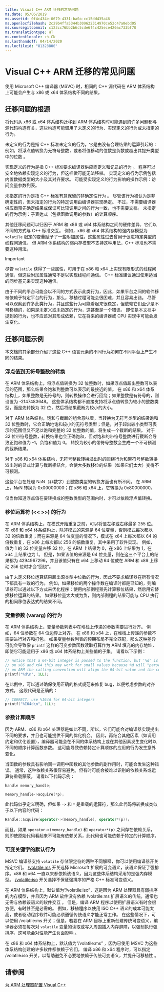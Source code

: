```yaml
---
title: Visual C++ ARM 迁移的常见问题
ms.date: 05/06/2019
ms.assetid: 0f4c434e-0679-4331-ba0a-cc15dd435a46
ms.openlocfilehash: 2c29b4ffa5344b309622314970ce52c47a0ebd05
ms.sourcegitcommit: c123cc76bb2b6c5cde6f4c425ece420ac733bf70
ms.translationtype: HT
ms.contentlocale: zh-CN
ms.lasthandoff: 04/14/2020
ms.locfileid: "81328800"
---
```

# <a name="common-visual-c-arm-migration-issues"></a>Visual C++ ARM 迁移的常见问题

使用 Microsoft C++ 编译器 (MSVC) 时，相同的 C++ 源代码在 ARM 体系结构上可能会产生与 x86 或 x64 体系结构不同的结果。

## <a name="sources-of-migration-issues"></a>迁移问题的根源

将代码从 x86 或 x64 体系结构迁移到 ARM 体系结构时可能遇到的许多问题都与源代码构造有关，这些构造可能调用了未定义的行为、实现定义的行为或未指定的行为。

未定义的行为是指 C++ 标准未定义的行为，它是由没有合理结果的运算引起的：例如，将浮点值转换为无符号整数，或者将值移动的位数是负数或超出其提升类型中的位数  。

实现定义的行为是指 C++ 标准要求编译器供应商定义和记录的行为  。 程序可以安全地依赖实现定义的行为，但这样做可能无法移植。 实现定义的行为示例包括内置数据类型的大小及其对齐要求。 可能受实现定义的行为影响的操作示例：访问变量参数列表。

未指定的行为是指 C++ 标准有意保留的非确定性行为  。 尽管该行为被认为是非确定性的，但未指定的行为的特定调用由编译器实现确定。 不过，不需要编译器供应商预先确定结果或保证可比较调用之间的行为一致，也不需要文档。 未指定的行为示例：子表达式（包括函数调用的参数）的计算顺序。

其他迁移问题可以归因于 ARM 和 x86 或 x64 体系结构之间的硬件差异，它们以不同的方式与 C++ 标准交互。 例如，x86 和 x64 体系结构的强内存模型为 `volatile` 限定的变量赋予了一些附加属性，这些属性过去曾用于促进特定类型的线程间通信。 但 ARM 体系结构的弱内存模型不支持这种用法，C++ 标准也不需要这种用法。

> [!IMPORTANT]
> 尽管 `volatile` 获得了一些属性，可用于在 x86 和 x64 上实现有限形式的线程间通信，但这些附加属性通常不足以实现线程间通信。 C++ 标准建议通过使用适当的同步基元来实现这种通信。

由于不同的平台可能会以不同的方式表示此类行为，因此，如果平台之间的软件移植依赖于特定平台的行为，那么，移植过程可能会很困难，并且容易出错。 尽管可以观察到许多此类行为，并且这些行为可能看起来很稳定，但依赖它们至少是不可移植的，如果是未定义或未指定的行为，这甚至是一个错误。 即使是本文档中提到的行为，也不应该对其形成依赖，它在将来的编译器或 CPU 实现中可能会发生变化。

## <a name="example-migration-issues"></a>迁移问题示例

本文档的其余部分介绍了这些 C++ 语言元素的不同行为如何在不同平台上产生不同的结果。

### <a name="conversion-of-floating-point-to-unsigned-integer"></a>浮点值到无符号整数的转换

在 ARM 体系结构上，将浮点值转换为 32 位整数时，如果浮点值超出整数可以表示的范围，那么结果会饱和到整数可以表示的最接近的值。 在 x86 和 x64 体系结构上，如果整数是无符号的，则转换操作会进行回绕；如果整数是有符号的，则设置为 -2147483648。 这些体系结构都不直接支持将浮点值转换为较小的整数类型，而是先转换为 32 位，然后将结果截断为较小的大小。

对于 ARM 体系结构，饱和与截断的组合意味着，当转换为无符号类型的结果饱和 32 位整数时，它会正确地饱和较小的无符号类型；但是，对于超出较小类型可表示的范围但又不足以饱和完整的 32 位整数的值，将生成一个截断的结果。 对于 32 位带符号整数，转换结果也会正确饱和，但对饱和的带符号整数进行截断会导致正饱和值为 -1，负饱和值为 0。 转换为较小的带符号整数会生成一个不可预测的截断结果。

对于 x86 和 x64 体系结构，无符号整数转换溢出时的回绕行为和带符号整数转换溢出时的显式计算与截断相结合，会使大多数移位的结果（如果它们太大）变得不可预测。

这些平台在处理 NaN（非数字）到整数类型的转换方面也有所不同。 在 ARM 上，NaN 转换为 0x00000000；在 x86 和 x64 上，它转换为 0x80000000。

仅当你知道浮点值在要转换成的整数类型的范围内时，才可以依赖浮点值转换。

### <a name="shift-operator---behavior"></a>移位运算符 (\<\< >>) 的行为

在 ARM 体系结构上，在模式开始重复之前，可以将值左移或右移最多 255 位。 在 x86 和 x64 体系结构上，除非模式的来源是 64 位变量，否则模式每次都以 32 的倍数重复；而在来源是 64 位变量的情况下，模式在 x64 上每次都以 64 的倍数重复，在 x86 上每次都以 256 的倍数重复，其中采用了软件实现。 例如，值为 1 的 32 位变量左移 32 位，在 ARM 上结果为 0，在 x86 上结果为 1，在 x64 上结果也为 1。 但是，如果该值的来源是 64 位变量，则在这三个平台上的结果都为 4294967296，并且该值只有在 x64 上移动 64 位或在 ARM 和 x86 上移动 256 位时才会“回绕”。

由于未定义移位运算结果超出源类型中位数的行为，因此不要求编译器在所有情况下都具有一致的行为。 例如，如果移位的两个操作数在编译时都是已知的，则编译器可以通过以下方式来优化程序：使用内部例程预先计算移位结果，然后用它替换移位运算的结果。 如果移位量太大或为负，则内部例程的结果可能与 CPU 执行的相同移位表达式的结果不同。

### <a name="variable-arguments-varargs-behavior"></a>变量参数 (vararg) 的行为

在 ARM 体系结构上，变量参数列表中在堆栈上传递的参数需要进行对齐。 例如，64 位参数在 64 位边界上对齐。 在 x86 和 x64 上，在堆栈上传递的参数不需要进行对齐和打包。 如果变量参数列表的预期布局不完全匹配，那么这种差异可能会导致像 `printf` 这样的可变参数函数读取打算作为 ARM 填充的内存地址，即使它可能适用于 x86 或 x64 体系结构上某些值的子集。 请看以下示例：

```C
// notice that a 64-bit integer is passed to the function, but '%d' is used to read it.
// on x86 and x64 this may work for small values because %d will "parse" the low-32 bits of the argument.
// on ARM the calling convention will align the 64-bit value and the code will print a random value
printf("%d\n", 1LL);
```

在此例中，可以通过确保使用正确的格式规范来修复 bug，以便考虑参数的对齐方式。 这段代码是正确的：

```C
// CORRECT: use %I64d for 64-bit integers
printf("%I64d\n", 1LL);
```

### <a name="argument-evaluation-order"></a>参数计算顺序

因为 ARM、x86 和 x64 处理器是如此不同，所以，它们可能会对编译器实现提出不同的要求，并且也可能提供不同的优化机会。 因此，再结合其他因素（如调用约定和优化设置），编译器可能会在不同的体系结构上或在其他因素发生变化时以不同的顺序计算函数参数。 这可能导致依赖特定计算顺序的应用的行为发生意外变化。

当函数的参数具有影响同一调用中函数的其他参数的副作用时，可能会发生这种错误。 通常，这种依赖关系很容易避免，但有时可能会被难以识别的依赖关系或运算符重载蒙蔽。 请看以下代码示例：

```cpp
handle memory_handle;

memory_handle->acquire(*p);
```

此代码似乎定义明确，但如果 `->` 和 `*` 是重载的运算符，那么此代码将转换成类似于以下内容的代码：

```cpp
Handle::acquire(operator->(memory_handle), operator*(p));
```

而且，如果 `operator->(memory_handle)` 和 `operator*(p)` 之间存在依赖关系，则即使原始代码看起来不可能有依赖关系，此代码也可能依赖于特定的计算顺序。

### <a name="volatile-keyword-default-behavior"></a>可变关键字的默认行为

MSVC 编译器支持 `volatile` 存储限定符的两种不同解释，你可以使用编译器开关指定它们。 [/volatile:ms](reference/volatile-volatile-keyword-interpretation.md) 开关选择 Microsoft 扩展的可变语义，该语义保证了强排序。x86 和 x64 一直以来都依赖该语义，因为这些体系结构采用的是强内存模型。 [/volatile:iso](reference/volatile-volatile-keyword-interpretation.md) 开关选择不保证强排序的严格 C++ 标准可变语义。

在 ARM 体系结构上，默认值为“/volatile:iso”，这是因为 ARM 处理器具有弱排序的内存模型，并且因为 ARM 软件没有依赖 /volatile:ms 扩展语义的传统，通常也无需与依赖该语义的软件交互   。 但是，编译 ARM 程序以使用扩展语义有时会很方便，有时甚至是必需的。 例如，移植程序以使用 ISO C++ 语义的成本可能太高，或者驱动程序软件可能必须遵循传统语义才能正常工作。 在这些情况下，可以使用 /volatile:ms 开关；但是，若要在 ARM 目标上重新创建传统可变语义，编译器必须在每次对 `volatile` 变量的读取或写入周围插入内存屏障，以强制执行强排序，这可能会对性能产生负面影响  。

在 x86 和 x64 体系结构上，默认值为“/volatile:ms”  ，因为已使用 MSVC 为这些体系结构创建的许多软件都依赖于它们。 编译 x86 和 x64 程序时，可以指定 /volatile:iso 开关，以帮助避免不必要地依赖于传统可变语义，并提升可移植性  。

## <a name="see-also"></a>请参阅

[为 ARM 处理器配置 Visual C++](configuring-programs-for-arm-processors-visual-cpp.md)
